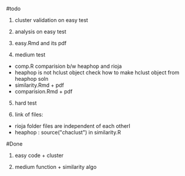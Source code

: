 #todo

1) cluster validation on easy test

2) analysis on easy test

3) easy.Rmd and its pdf

4) medium test
* comp.R comparision b/w heaphop and rioja
* heaphop is not hclust object check how to make hclust object from heaphop soln
* similarity.Rmd + pdf
* comparision.Rmd + pdf


5) hard test

6) link of files: 
* rioja folder files are independent of each otherI
* heaphop : source("chaclust") in similarity.R

#Done
1) easy code + cluster

2) medium function + similarity algo
